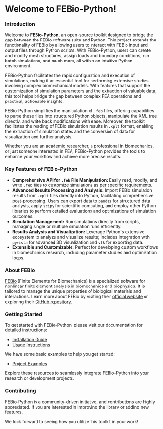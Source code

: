 # Welcome to FEBio-Python!

### Introduction
Welcome to **FEBio-Python**, an open-source toolkit designed to bridge the gap between the FEBio software suite and Python. 
This project extends the functionality of FEBio by allowing users to interact with FEBio input and output files through Python scripts. 
With FEBio-Python, users can create and modify mesh structures, assign loads and boundary conditions, run batch simulations, 
and much more, all within an intuitive Python environment. 

FEBio-Python facilitates the rapid configuration and execution of simulations, making it an essential tool for performing extensive 
studies involving complex biomechanical models. With features that support the customization of simulation parameters and the 
extraction of valuable data, this tool helps bridge the gap between complex FEA operations and practical, actionable insights.

FEBio-Python simplifies the manipulation of `.feb` files, offering capabilities to parse these files into structured Python objects, 
manipulate the XML tree directly, and write back modifications with ease. 
Moreover, the toolkit facilitates the reading of FEBio simulation results in `.xplt` format, enabling the extraction of simulation 
states and the conversion of data for visualization and further analysis.

Whether you are an academic researcher, a professional in biomechanics, or just someone interested in FEA, 
FEBio-Python provides the tools to enhance your workflow and achieve more precise results.

### Key Features of FEBio-Python
- **Comprehensive API for `.feb` File Manipulation:** Easily read, modify, and write `.feb` files to customize simulations as per specific requirements.
- **Advanced Results Processing and Analysis:** Import FEBio simulation results from `.xplt` files directly into Python, facilitating comprehensive post-processing.
Users can export data to `pandas` for structured data analysis, apply `scipy` for scientific computing, and employ other Python libraries to perform detailed
evaluations and optimizations of simulation outcomes.
- **Simulation Management:** Run simulations directly from scripts, managing single or multiple simulation runs efficiently.
- **Results Analysis and Visualization:** Leverage Python's extensive ecosystem to analyze and visualize results; includes integration with `pyvista` for advanced 3D visualization and `vtk` for exporting data.
- **Extensible and Customizable:** Perfect for developing custom workflows in biomechanics research, including parameter studies and optimization loops.

### About FEBio
[FEBio](https://febio.org/) (Finite Elements for Biomechanics) is a specialized software for nonlinear finite element analysis in biomechanics and biophysics. It is tailored to manage the unique properties of biological materials and interactions. Learn more about FEBio by visiting their [official website](https://febio.org/) or exploring their [GitHub repository](https://github.com/febiosoftware/FEBio.git).

### Getting Started
To get started with FEBio-Python, please visit our [documentation](https://nobregaigor.github.io/febio-python/index.html) for detailed instructions:
- [Installation Guide](https://nobregaigor.github.io/febio-python/installation.html)
- [Usage Instructions](https://nobregaigor.github.io/febio-python/usage.html)

We have some basic examples to help you get started:
- [Project Examples](./examples)

Explore these resources to seamlessly integrate FEBio-Python into your research or development projects.

### Contributing
FEBio-Python is a community-driven initiative, and contributions are highly appreciated. If you are interested in improving the library or adding new features.


We look forward to seeing how you utilize this toolkit in your work!
